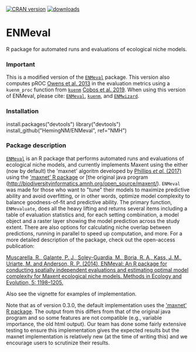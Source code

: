 [![CRAN version](http://www.r-pkg.org/badges/version/wallace)](https://CRAN.R-project.org/package=wallace) [![downloads](http://cranlogs.r-pkg.org/badges/grand-total/wallace?color=orange)](http://cranlogs.r-pkg.org/badges/grand-total/wallace?color=orange)

# ENMeval
R package for automated runs and evaluations of ecological niche models.

### Important
This is a modified version of the [`ENMeval`](https://cran.r-project.org/package=ENMeval) package. 
This version also computes pROC [Owens et al. 2013](https://doi.org/10.1016/j.ecolmodel.2013.04.011) in the evaluation metrics using a `kuenm_proc` function from [`kuenm`](https://github.com/marlonecobos/kuenm) [Cobos et al. 2019](https://doi.org/10.7717/peerj.6281).
When using this version of ENMeval, please cite: [`ENMeval`](https://cran.r-project.org/package=ENMeval),
[`kuenm`](https://github.com/marlonecobos/kuenm), and
[`ENMwizard`](https://github.com/HemingNM/ENMwizard).

### Installation
install.packages("devtools")
library("devtools")
install_github("HemingNM/ENMeval",  ref="NMH")


### Package description
[`ENMeval`](https://cran.r-project.org/package=ENMeval) is an R package that performs automated runs and evaluations of ecological niche models, and currently implements Maxent using the either (now by default) the 'maxnet' algoritm developed by [Phillips *et al.* (2017)](https://onlinelibrary.wiley.com/doi/full/10.1111/ecog.03049) using the ['maxnet' R package](https://cran.r-project.org/package=maxnet) or [the original java program (http://biodiversityinformatics.amnh.org/open_source/maxent/). `ENMeval` was made for those who want to "tune" their models to maximize predictive ability and avoid overfitting, or in other words, optimize model complexity to balance goodness-of-fit and predictive ability. The primary function, `ENMevaluate`, does all the heavy lifting and returns several items including a table of evaluation statistics and, for each setting combination, a model object and a raster layer showing the model prediction across the study extent. There are also options for calculating niche overlap between predictions, running in parallel to speed up computation, and more. For a more detailed description of the package, check out the open-access publication:

[Muscarella, R., Galante, P. J., Soley-Guardia, M., Boria, R. A., Kass, J. M., Uriarte, M. and Anderson, R. P. (2014), ENMeval: An R package for conducting spatially independent evaluations and estimating optimal model complexity for Maxent ecological niche models. Methods in Ecology and Evolution, 5: 1198–1205.](http://onlinelibrary.wiley.com/doi/10.1111/2041-210X.12261/full)

Also see the vignette for examples of implementation.

Note that as of version 0.3.0, the default implementation uses the ['maxnet' R package](https://cran.r-project.org/package=maxnet).  The output from this differs from that of the original java program and so some features are not compatible (e.g., variable importance, the old html output).  Our team has done some fairly extensive testing to ensure this implementation gives the expected results but the maxnet implementation is relatively new (at the time of writing this) and we encourage users to scrutinize their results.
